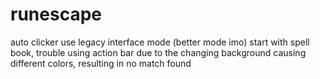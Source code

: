 # runescape
auto clicker
use legacy interface mode (better mode imo)
start with spell book, trouble using action bar due to the changing background causing different colors, resulting in no match found
